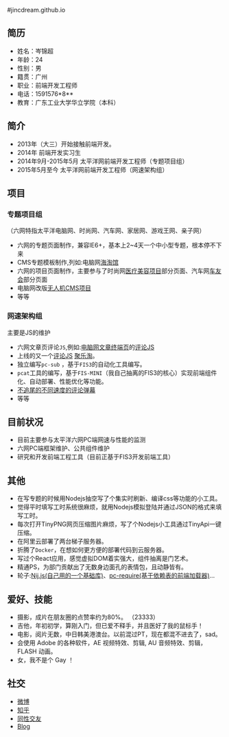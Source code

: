 #jincdream.github.io    
## 简历   
      
- 姓名：岑锦超    
- 年龄：24   
- 性别：男    
- 籍贯：广州   
- 职业：前端开发工程师    
- 电话：1591576\*8\*\*   
- 教育：广东工业大学华立学院（本科）   
    
## 简介   
    
* 2013年（大三）开始接触前端开发。    
* 2014年 前端开发实习生   
* 2014年9月-2015年5月 太平洋网前端开发工程师（专题项目组）    
* 2015年5月至今 太平洋网前端开发工程师（网速架构组）    
    
## 项目   
    
### 专题项目组   
    
（六网特指太平洋电脑网、时尚网、汽车网、家居网、游戏王网、亲子网）   
    
- 六网的专题页面制作，兼容IE6+，基本上2~4天一个中小型专题，根本停不下来    
- CMS专题模板制作,列如:电脑网[海淘馆](http://best.pconline.com.cn/haitao/jp)    
- 六网的项目页面制作，主要参与了时尚网[医疗美容项目](http://plastic.pclady.com.cn/)部分页面、汽车网[车友会](http://club.pcauto.com.cn/)部分页面    
- 电脑网改版[无人机CMS项目](http://drone.pconline.com.cn/)    
- 等等    
    
### 网速架构组   
    
主要是JS的维护    
    
- 六网文章页评论``JS``,例如:[电脑网文章终端页](http://mobile.pconline.com.cn/669/6693098.html)的[评论JS](http://js.3conline.com/pconline/common/js/cmt.js)    
- 上线的又一个[评论JS](http://js.3conline.com/js/common/modules/cmt.js) [聚乐淘](http://buy.pconline.com.cn/discount/549/)。    
- 独立编写`pc-sub` ，基于`FIS3`的自动化工具编写。   
- `pcat`工具的编写，基于`FIS-MINI`（我自己抽离的FIS3的核心）实现前端组件化、自动部署、性能优化等功能。    
- [不追尾的不同速度的评论弹幕](http://live.pconline.com.cn/661.html)   
- 等等    
    
## 目前状况   
- 目前主要参与太平洋六网PC端网速与性能的监测    
- 六网PC端框架维护、公共组件维护    
- 研究和开发前端工程工具（目前正基于FIS3开发前端工具）    
    
## 其他   
- 在写专题的时候用Nodejs抽空写了个集实时刷新、编译css等功能的小工具。    
- 觉得平时填写工时系统很麻烦，就用Nodejs模拟登陆并通过JSON的格式来填写工时。    
- 每次打开TinyPNG网页压缩图片麻烦，写了个Nodejs小工具通过TinyApi一键压缩。    
- 在阿里云部署了两台梯子服务器。   
- 折腾了`Docker`，在想如何更方便的部署代码到云服务器。    
- 写过个React应用，感觉虚拟DOM着实强大，组件抽离是门艺术。    
- 精通PS，为部门贡献出了无数身边面孔的表情包，且动静皆有。   
- 轮子:[Nij.js(自己用的一个基础库)](https://github.com/jincdream/Nij.js/blob/master/base.js)、[pc-require(基于依赖表的前端加载器)](https://github.com/jincdream/pc-require)...   
    
## 爱好、技能    
- 摄影，成片在朋友圈的点赞率约为80%。 （23333）   
- 吉他，年初初学，算刚入门，但已爱不释手，并且医好了我的鼠标手！   
- 电影，阅片无数，中日韩美港澳台。以前混过PT，现在都混不进去了，sad。    
- 会使用 Adobe 的各种软件，AE 视频特效、剪辑, AU 音频特效、剪辑，FLASH 动画。    
- 女，我不是个 Gay ！    
    
## 社交   
- [微博](http://weibo.com/275727449)    
- [知乎](http://www.zhihu.com/people/cen-jin-chao)    
- [同性交友](https://github.com/jincdream/)   
- [Blog](https://github.com/jincdream/jincdream.github.io/issues)
